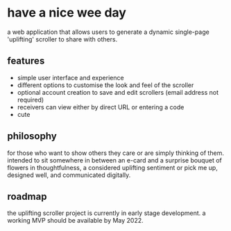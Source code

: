 # have a nice wee day

a web application that allows users to generate a dynamic single-page 'uplifting' scroller to share with others.  

## features

* simple user interface and experience
* different options to customise the look and feel of the scroller
* optional account creation to save and edit scrollers (email address not required)
* receivers can view either by direct URL or entering a code
* cute

## philosophy

for those who want to show others they care or are simply thinking of them. intended to sit somewhere in between an e-card and a surprise bouquet of flowers in thoughtfulness, a considered uplifting sentiment or pick me up, designed well, and communicated digitally.

## roadmap

the uplifting scroller project is currently in early stage development. a working MVP should be available by May 2022.

